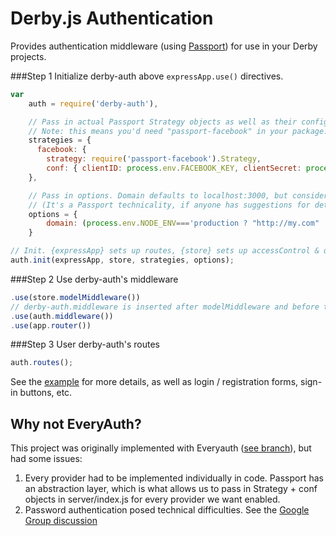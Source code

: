 # Derby.js Authentication

Provides authentication middleware (using [Passport](http://passportjs.org/)) for use in your Derby projects.

###Step 1
Initialize derby-auth above `expressApp.use()` directives.
```javascript
var
    auth = require('derby-auth'),

    // Pass in actual Passport Strategy objects as well as their configurations (see http://passportjs.org/guide/facebook/)
    // Note: this means you'd need "passport-facebook" in your package.json file
    strategies = {
      facebook: {
        strategy: require('passport-facebook').Strategy,
        conf: { clientID: process.env.FACEBOOK_KEY, clientSecret: process.env.FACEBOOK_SECRET }
    },

    // Pass in options. Domain defaults to localhost:3000, but consider it required
    // (It's a Passport technicality, if anyone has suggestions for determining domain on run-time, please message me)
    options = {
        domain: (process.env.NODE_ENV==='production ? "http://my.com" : "http://localhost:3000" )
    }

// Init. {expressApp} sets up routes, {store} sets up accessControl & queries
auth.init(expressApp, store, strategies, options);
```
###Step 2
Use derby-auth's middleware
```javascript
.use(store.modelMiddleware())
// derby-auth.middleware is inserted after modelMiddleware and before the app router to pass server accessible data to a model
.use(auth.middleware())
.use(app.router())
```
###Step 3
User derby-auth's routes
```javascript
auth.routes();
```

See the [example](https://github.com/lefnire/derby-auth/tree/master/example) for more details, as well as login / registration forms, sign-in buttons, etc.

## Why not EveryAuth?
This project was originally implemented with Everyauth ([see branch](https://github.com/lefnire/derby-auth/tree/everyauth)), but had some issues:
  1. Every provider had to be implemented individually in code. Passport has an abstraction layer, which is what allows us to pass in Strategy + conf objects in server/index.js for every provider we want enabled.
  2. Password authentication posed technical difficulties. See the [Google Group discussion](https://groups.google.com/forum/?fromgroups=#!topic/derbyjs/JuUqUNd9Rls)